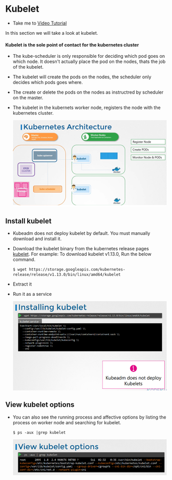 # Kubelet
  - Take me to [Video Tutorial](https://kodekloud.com/courses/539883/lectures/9808158)
  
In this section we will take a look at kubelet.

#### Kubelet is the sole point of contact for the kubernetes cluster
- The kube-scheduler is only responsible for deciding which pod goes on which node. It doesn't actually place the pod on the nodes, thats the job of the kubelet.
- The kubelet will create the pods on the nodes, the scheduler only decides which pods goes where.
- The create or delete the pods on the nodes as instructred by scheduler on the master.
- The kubelet in the kubernets worker node, registers the node with the kubernetes cluster.

  ![kubelet](../../images/kubelet.PNG)
  
## Install kubelet
- Kubeadm does not deploy kubelet by default. You must manually download and install it.
- Download the kubelet binary from the kubernetes release pages [kubelet](https://storage.googleapis.com/kubernetes-release/release/v1.13.0/bin/linux/amd64/kubelet). For example: To download kubelet v1.13.0, Run the below command.
  ```
  $ wget https://storage.googleapis.com/kubernetes-release/release/v1.13.0/bin/linux/amd64/kubelet
  ```
- Extract it
- Run it as a service

  ![kubelet1](../../images/kubelet1.PNG)
  
## View kubelet options
- You can also see the running process and affective options by listing the process on worker node and searching for kubelet.
  ``` 
  $ ps -aux |grep kubelet
  ```
  
  ![kubelet2](../../images/kubelet2.PNG)
